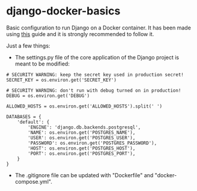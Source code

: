 # django-docker-basics
Basic configuration to run Django on a Docker container.
It has been made using [this]([https://github.com/CoreyMSchafer](https://github.com/docker/awesome-compose/tree/master/official-documentation-samples/django/)) guide and it is strongly recommended to follow it.

Just a few things:
- The settings.py file of the core application of the Django project is meant to be modified:

```
# SECURITY WARNING: keep the secret key used in production secret!
SECRET_KEY = os.environ.get('SECRET_KEY')

# SECURITY WARNING: don't run with debug turned on in production!
DEBUG = os.environ.get('DEBUG')

ALLOWED_HOSTS = os.environ.get('ALLOWED_HOSTS').split(' ')
```
```
DATABASES = {
    'default': {
        'ENGINE': 'django.db.backends.postgresql',
        'NAME': os.environ.get('POSTGRES_NAME'),
        'USER': os.environ.get('POSTGRES_USER'),
        'PASSWORD': os.environ.get('POSTGRES_PASSWORD'),
        'HOST': os.environ.get('POSTGRES_HOST'),
        'PORT': os.environ.get('POSTGRES_PORT'),
    }
}
```

- The .gitignore file can be updated with "Dockerfile" and "docker-compose.yml".
